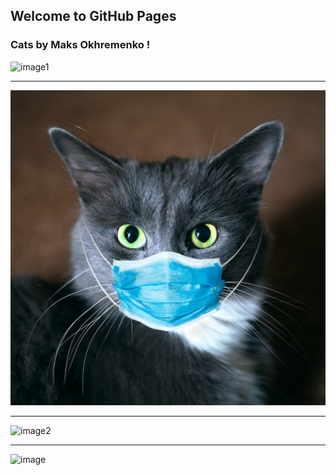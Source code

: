 ## Welcome to GitHub Pages
### Cats by Maks Okhremenko !
![image1](https://images11.esquire.ru/upload/img_cache/acf/acfbe9979332a4bab9cec3485f678f61_ce_1080x673x0x0_cropped_960x600.jpg)
* * *
![image](file-20200803-24-50u91u.jpg)
* * *
![image2](https://usa.one/wp-content/uploads/2021/03/%D0%9A%D0%BE%D1%82-%D0%BD%D0%B0%D1%81%D0%BB%D0%B0%D0%B6%D0%B4%D0%B0%D0%B2%D1%88%D0%B8%D0%B9%D1%81%D1%8F-%D1%81%D0%BF%D0%B0-%D0%B4%D0%BD%D0%B5%D0%BC-%D0%BD%D0%B0-%D0%B2%D0%B8%D1%80%D1%83%D1%81%D0%BD%D0%BE%D0%BC-%D0%B2%D0%B8%D0%B4%D0%B5%D0%BE-%D1%81%D1%82%D0%B0%D0%BB-%D0%B7%D0%B2%D0%B5%D0%B7%D0%B4%D0%BE%D0%B9-%D0%B8%D0%BD%D1%82%D0%B5%D1%80%D0%BD%D0%B5%D1%82%D0%B0.jpeg)
* * *
![image]()
